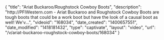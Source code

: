 {
    "title": "Ariat Buckaroo\/Roughstock Cowboy Boots",
    "description": "http:\/\/PFIWestern.com - Ariat Buckaroo and Roughstock Cowboy Boots are tough boots that could be a work boot but have the look of a causal boot as well! We'v...",
    "videoid": "168034",
    "date_created": "1400657551",
    "date_modified": "1418181432",
    "type": "captivate",
    "layout": "video",
    "url": "\/v\/ariat-buckaroo-roughstock-cowboy-boots\/168034"
}